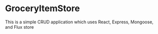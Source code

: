 # GroceryItemStore

This is a simple CRUD application which uses React, Express, Mongoose, and Flux store
